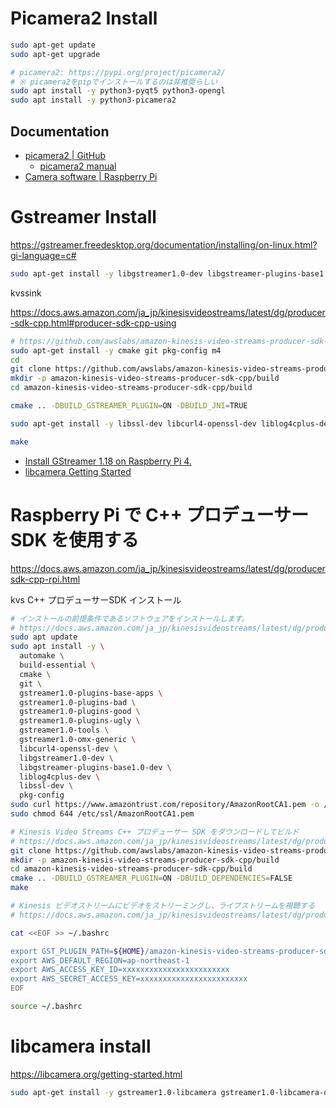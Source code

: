 # Picamera2 Install

```bash
sudo apt-get update
sudo apt-get upgrade

# picamera2: https://pypi.org/project/picamera2/
# ※ picamera2をpipでインストールするのは非推奨らしい
sudo apt install -y python3-pyqt5 python3-opengl
sudo apt install -y python3-picamera2
```
## Documentation

- [picamera2 | GitHub](https://github.com/raspberrypi/picamera2)
  - [picamera2 manual](https://datasheets.raspberrypi.com/camera/picamera2-manual.pdf)
- [Camera software | Raspberry Pi](https://www.raspberrypi.com/documentation/computers/camera_software.html)

# Gstreamer Install

https://gstreamer.freedesktop.org/documentation/installing/on-linux.html?gi-language=c#

```bash
sudo apt-get install -y libgstreamer1.0-dev libgstreamer-plugins-base1.0-dev libgstreamer-plugins-bad1.0-dev gstreamer1.0-plugins-base gstreamer1.0-plugins-good gstreamer1.0-plugins-bad gstreamer1.0-plugins-ugly gstreamer1.0-libav gstreamer1.0-tools gstreamer1.0-x gstreamer1.0-alsa gstreamer1.0-gl gstreamer1.0-gtk3 gstreamer1.0-qt5 gstreamer1.0-pulseaudio
```

kvssink

https://docs.aws.amazon.com/ja_jp/kinesisvideostreams/latest/dg/producer-sdk-cpp.html#producer-sdk-cpp-using

```bash
# https://github.com/awslabs/amazon-kinesis-video-streams-producer-sdk-cpp
sudo apt-get install -y cmake git pkg-config m4
cd
git clone https://github.com/awslabs/amazon-kinesis-video-streams-producer-sdk-cpp.git
mkdir -p amazon-kinesis-video-streams-producer-sdk-cpp/build
cd amazon-kinesis-video-streams-producer-sdk-cpp/build

cmake .. -DBUILD_GSTREAMER_PLUGIN=ON -DBUILD_JNI=TRUE

sudo apt-get install -y libssl-dev libcurl4-openssl-dev liblog4cplus-dev libgstreamer1.0-dev libgstreamer-plugins-base1.0-dev gstreamer1.0-plugins-base-apps gstreamer1.0-plugins-bad gstreamer1.0-plugins-good gstreamer1.0-plugins-ugly gstreamer1.0-tools

make
```

- [Install GStreamer 1.18 on Raspberry Pi 4.](https://qengineering.eu/install-gstreamer-1.18-on-raspberry-pi-4.html)
- [libcamera Getting Started](https://libcamera.org/getting-started.html)


# Raspberry Pi で C++ プロデューサー SDK を使用する

https://docs.aws.amazon.com/ja_jp/kinesisvideostreams/latest/dg/producersdk-cpp-rpi.html

kvs C++ プロデューサーSDK インストール


```bash
# インストールの前提条件であるソフトウェアをインストールします。
# https://docs.aws.amazon.com/ja_jp/kinesisvideostreams/latest/dg/producersdk-cpp-rpi-software.html
sudo apt update
sudo apt install -y \
  automake \
  build-essential \
  cmake \
  git \
  gstreamer1.0-plugins-base-apps \
  gstreamer1.0-plugins-bad \
  gstreamer1.0-plugins-good \
  gstreamer1.0-plugins-ugly \
  gstreamer1.0-tools \
  gstreamer1.0-omx-generic \
  libcurl4-openssl-dev \
  libgstreamer1.0-dev \
  libgstreamer-plugins-base1.0-dev \
  liblog4cplus-dev \
  libssl-dev \
  pkg-config
sudo curl https://www.amazontrust.com/repository/AmazonRootCA1.pem -o /etc/ssl/AmazonRootCA1.pem
sudo chmod 644 /etc/ssl/AmazonRootCA1.pem

# Kinesis Video Streams C++ プロデューサー SDK をダウンロードしてビルド
# https://docs.aws.amazon.com/ja_jp/kinesisvideostreams/latest/dg/producersdk-cpp-rpi-download.html
git clone https://github.com/awslabs/amazon-kinesis-video-streams-producer-sdk-cpp.git
mkdir -p amazon-kinesis-video-streams-producer-sdk-cpp/build
cd amazon-kinesis-video-streams-producer-sdk-cpp/build
cmake .. -DBUILD_GSTREAMER_PLUGIN=ON -DBUILD_DEPENDENCIES=FALSE
make

# Kinesis ビデオストリームにビデオをストリーミングし、ライブストリームを視聴する
# https://docs.aws.amazon.com/ja_jp/kinesisvideostreams/latest/dg/producersdk-cpp-rpi-run.html

cat <<EOF >> ~/.bashrc

export GST_PLUGIN_PATH=${HOME}/amazon-kinesis-video-streams-producer-sdk-cpp/build
export AWS_DEFAULT_REGION=ap-northeast-1
export AWS_ACCESS_KEY_ID=xxxxxxxxxxxxxxxxxxxxxxxx
export AWS_SECRET_ACCESS_KEY=xxxxxxxxxxxxxxxxxxxxxxxx
EOF

source ~/.bashrc
```

# libcamera install

https://libcamera.org/getting-started.html

```bash
sudo apt-get install -y gstreamer1.0-libcamera gstreamer1.0-libcamera-dbgsym
```
